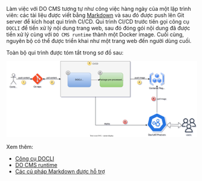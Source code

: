 Làm việc với DO CMS tương tự như công việc hàng ngày của một lập trình viên: các tài liệu được viết bằng [Markdown](https://www.markdownguide.org/) và sau đó được push lên Git server để kích hoạt qui trình CI/CD. Qui trình CI/CD trước tiên gọi công cụ `DOCLI` để tiền xử lý nội dung trang web, sau đó đóng gói nội dung đã được tiền xử lý cùng với `DO CMS runtime` thành một Docker image. Cuối cùng, nguyên bộ có thể được triển khai như một trang web đến người dùng cuối.

Toàn bộ qui trình được tóm tắt trong sơ đồ sau:

![DO CMS - Cách thức hoạt động](docms-howitwork.svg "cách thức hoạt động")

Xem thêm:
- [Công cụ DOCLI](../../components/cli/)
- [DO CMS runtime](../../components/runtime/)
- [Các cú pháp Markdown được hỗ trợ](../../reference/markdown/)
